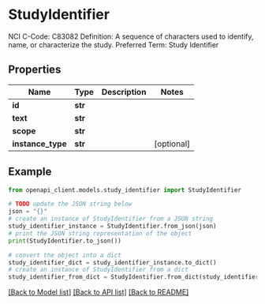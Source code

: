 # StudyIdentifier

NCI C-Code: C83082 Definition: A sequence of characters used to identify, name, or characterize the study. Preferred Term: Study Identifier

## Properties

Name | Type | Description | Notes
------------ | ------------- | ------------- | -------------
**id** | **str** |  | 
**text** | **str** |  | 
**scope** | **str** |  | 
**instance_type** | **str** |  | [optional] 

## Example

```python
from openapi_client.models.study_identifier import StudyIdentifier

# TODO update the JSON string below
json = "{}"
# create an instance of StudyIdentifier from a JSON string
study_identifier_instance = StudyIdentifier.from_json(json)
# print the JSON string representation of the object
print(StudyIdentifier.to_json())

# convert the object into a dict
study_identifier_dict = study_identifier_instance.to_dict()
# create an instance of StudyIdentifier from a dict
study_identifier_from_dict = StudyIdentifier.from_dict(study_identifier_dict)
```
[[Back to Model list]](../README.md#documentation-for-models) [[Back to API list]](../README.md#documentation-for-api-endpoints) [[Back to README]](../README.md)


